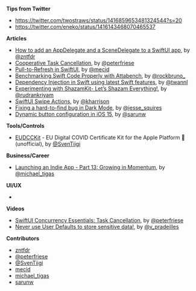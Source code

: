 **Tips from Twitter**

* https://twitter.com/twostraws/status/1416859653481324544?s=20
* https://twitter.com/eneko/status/1416143468070465537


**Articles**

* [How to add an AppDelegate and a SceneDelegate to a SwiftUI app](https://www.fivestars.blog/articles/app-delegate-scene-delegate-swiftui/), by [@zntfdr](https://twitter.com/zntfdr)
* [Cooperative Task Cancellation](https://peterfriese.dev/swiftui-concurrency-essentials-part2/), by [@peterfriese](https://twitter.com/peterfriese)
* [Pull-to-Refresh in SwiftUI](https://swiftwithmajid.com/2021/07/14/pull-to-refresh-in-swiftui/), by [@mecid](https://twitter.com/mecid)
* [Benchmarking Swift Code Properly with Attabench](https://swiftrocks.com/benchmarking-swift-code-properly-with-attabench), by [@rockbruno_](https://twitter.com/rockbruno_)
* [Dependency Injection in Swift using latest Swift features](https://www.avanderlee.com/swift/dependency-injection/), by [@twannl](https://www.twitter.com/twannl)
* [Experimenting with ShazamKit- Let’s Shazam Everything!](https://rudrank.blog/experimenting-with-shazamkit), by [@rudrankriyam](https://twitter.com/rudrankriyam)
* [SwiftUI Swipe Actions](https://useyourloaf.com/blog/swiftui-swipe-actions/), by [@kharrison](https://twitter.com/kharrison)
* [Fixing a hard-to-find bug in Dark Mode](https://www.jessesquires.com/blog/2021/07/15/fixing-a-hard-to-find-bug-in-dark-mode/), by [@jesse_squires](https://twitter.com/jesse_squires)
* [Dynamic button configuration in iOS 15](https://sarunw.com/posts/dynamic-button-configuration/), by [@sarunw](https://twitter.com/sarunw)

**Tools/Controls**

* [EUDCCKit](https://github.com/SvenTiigi/EUDCCKit) - EU Digital COVID Certificate Kit for the Apple Platform  (unofficial), by [@SvenTiigi](https://twitter.com/SvenTiigi)

**Business/Career**
* [Launching an Indie App - Part 13: Growing in Momentum](https://heyimakeapps.com/blog/launching-an-indie-app-part-13-growing-in-momentum), by [@michael_tigas](https://twitter.com/michael_tigas)

**UI/UX**

* 

**Videos**

* [SwiftUI Concurrency Essentials: Task Cancellation](https://www.youtube.com/watch?v=KdHd4rwK_oc), by [@peterfriese](https://twitter.com/peterfriese)
* [Never use User Defaults to store sensitive data!](https://www.youtube.com/watch?v=UAgtOTOH2nQ), by [@v_pradeilles](https://twitter.com/v_pradeilles)

**Contributors**

* [zntfdr](https://github.com/zntfdr)
* [@peterfriese](https://twitter.com/peterfriese)
* [@SvenTiigi](https://github.com/SvenTiigi)
* [mecid](https://github.com/mecid)
* [michael_tigas](https://github.com/teeeeeegz)
* [sarunw](https://github.com/sarunw)
